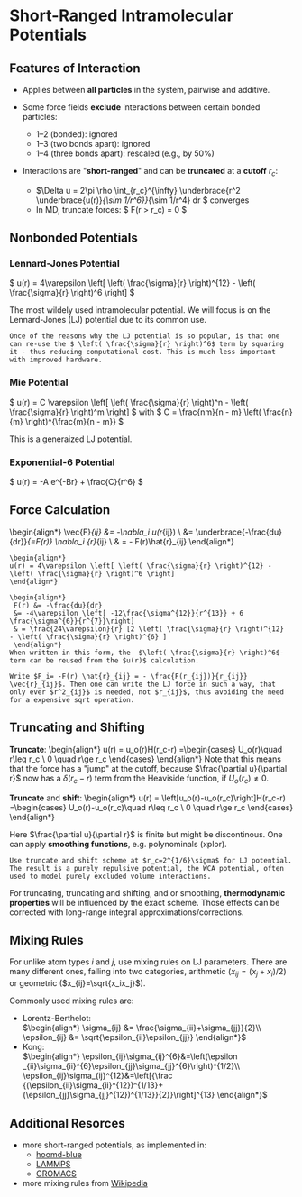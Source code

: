 # Short-Ranged Intramolecular Potentials

## Features of Interaction

- Applies between **all particles** in the system, pairwise and additive.
- Some force fields **exclude** interactions between certain bonded particles:
  - 1–2 (bonded): ignored
  - 1–3 (two bonds apart): ignored
  - 1–4 (three bonds apart): rescaled (e.g., by 50%)

- Interactions are "**short-ranged**" and can be **truncated** at a **cutoff** $r_c$:
  - $\Delta u = 2\pi \rho \int_{r_c}^{\infty} \underbrace{r^2 \underbrace{u(r)}_{\sim 1/r^6}}_{\sim 1/r^4} dr $ converges
  - In MD, truncate forces: $ F(r > r_c) = 0 $

## Nonbonded Potentials

### Lennard-Jones Potential

 $ u(r) = 4\varepsilon \left[ \left( \frac{\sigma}{r} \right)^{12} - \left( \frac{\sigma}{r} \right)^6 \right] $

The most wildely used intramolecular potential. We will focus is on the Lennard-Jones (LJ) potential due to its common use.

```{tip}
Once of the reasons why the LJ potential is so popular, is that one can re-use the $ \left( \frac{\sigma}{r} \right)^6$ term by squaring it - thus reducing computational cost. This is much less important with improved hardware.
```

### Mie Potential

$ u(r) = C \varepsilon \left[ \left( \frac{\sigma}{r} \right)^n - \left( \frac{\sigma}{r} \right)^m \right] $
with $ C = \frac{nm}{n - m} \left( \frac{n}{m} \right)^{\frac{m}{n - m}} $

This is a generaized LJ potential.

### Exponential-6 Potential

$ u(r) = -A e^{-Br} + \frac{C}{r^6} $

## Force Calculation

\begin{align*}
 \vec{F}_{ij} &= -\nabla_i u(r_{ij}) \\
 &= \underbrace{-\frac{du}{dr}}_{=F(r)} \nabla_i {r}_{ij} \\
 & = - F(r)\hat{r}_{ij}
\end{align*}

```{example} Lennard-Jones Force
\begin{align*}
u(r) = 4\varepsilon \left[ \left( \frac{\sigma}{r} \right)^{12} - \left( \frac{\sigma}{r} \right)^6 \right]
\end{align*}

\begin{align*}
 F(r) &= -\frac{du}{dr}
 &= -4\varepsilon \left[ -12\frac{\sigma^{12}}{r^{13}} + 6 \frac{\sigma^{6}}{r^{7}}\right]
 & = \frac{24\varepsilon}{r} [2 \left( \frac{\sigma}{r} \right)^{12}  - \left( \frac{\sigma}{r} \right)^{6} ]
 \end{align*}
When written in this form, the  $\left( \frac{\sigma}{r} \right)^6$-term can be reused from the $u(r)$ calculation.
```

```{tip}
Write $F_i= -F(r) \hat{r}_{ij} = - \frac{F(r_{ij})}{r_{ij}} \vec{r}_{ij}$. Then one can write the LJ force in such a way, that only ever $r^2_{ij}$ is needed, not $r_{ij}$, thus avoiding the need for a expensive sqrt operation.
```

## Truncating and Shifting

**Truncate**:
\begin{align*}
u(r) = u_o(r)H(r_c-r) =\begin{cases}  U_o(r)\quad r\leq r_c \\
0 \quad r\ge r_c  \end{cases}
\end{align*}
Note that this means that the force has a "jump" at the cutoff, because $\frac{\partial u}{\partial r}$ now has a $\delta(r_c-r)$ term from the Heaviside function, if $U_o(r_c) \neq 0$.

**Truncate** and **shift**:
\begin{align*}
u(r) = \left[u_o(r)-u_o(r_c)\right]H(r_c-r) =\begin{cases}  U_o(r)-u_o(r_c)\quad r\leq r_c \\
0 \quad r\ge r_c  \end{cases}
\end{align*}

Here $\frac{\partial u}{\partial r}$ is finite but might be discontinous. One can apply **smoothing functions**, e.g. polynominals (xplor).

```{example} Weeks-Chandler-Anderson Potential
Use truncate and shift scheme at $r_c=2^{1/6}\sigma$ for LJ potential. The result is a purely repulsive potential, the WCA potential, often used to model purely excluded volume interactions.
```

For  truncating, truncating and shifting, and or smoothing, **thermodynamic properties** will be influenced by the exact scheme. Those effects can be corrected with long-range integral approximations/corrections.

## Mixing Rules

For unlike atom types $i$ and $j$, use mixing rules on LJ parameters. There are many different ones, falling into two categories, arithmetic ($x_{ij}=(x_j+x_i)/2$) or geometric ($x_{ij}=\sqrt{x_ix_j}$).

Commonly used mixing rules are:

- Lorentz-Berthelot:\
 $\begin{align*}
\sigma_{ij} &= \frac{\sigma_{ii}+\sigma_{jj}}{2}\\
\epsilon_{ij} &= \sqrt{\epsilon_{ii}\epsilon_{jj}}
\end{align*}$
- Kong:\
 $\begin{align*}
\epsilon_{ij}\sigma_{ij}^{6}&=\left(\epsilon _{ii}\sigma_{ii}^{6}\epsilon_{jj}\sigma_{jj}^{6}\right)^{1/2}\\
 \epsilon_{ij}\sigma_{ij}^{12}&=\left[{\frac {(\epsilon_{ii}\sigma_{ii}^{12})^{1/13}+(\epsilon_{jj}\sigma_{jj}^{12})^{1/13}}{2}}\right]^{13}
 \end{align*}$

## Additional Resorces

- more short-ranged potentials, as implemented in:
  - [hoomd-blue](https://hoomd-blue.readthedocs.io/en/v5.2.0/hoomd/md/module-pair.html)
  - [LAMMPS](https://docs.lammps.org/pair_style.html)
  - [GROMACS](https://manual.gromacs.org/current/reference-manual/functions/nonbonded-interactions.html)
- more mixing rules from [Wikipedia](https://en.wikipedia.org/wiki/Combining_rules)
